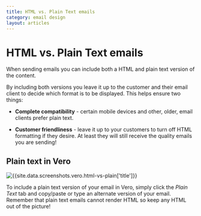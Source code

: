 ```yaml
---
title: HTML vs. Plain Text emails
category: email design
layout: articles
---
```


# HTML vs. Plain Text emails
    
When sending emails you can include both a HTML and plain text version of the content.

By including both versions you leave it up to the customer and their email client to decide which format is to be displayed. This helps ensure two things:

- **Complete compatibility** - certain mobile devices and other, older, email clients prefer plain text.
	
- **Customer friendliness** - leave it up to your customers to turn off HTML formatting if they desire. At least they will still receive the quality emails you are sending!

## Plain text in Vero

![{{site.data.screenshots.vero.html-vs-plain['title']}}]({{site.data.screenshots.vero.html-vs-plain['image']}})

To include a plain text version of your email in Vero, simply click the *Plain Text* tab and copy/paste or type an alternate version of your email.
Remember that plain text emails cannot render HTML so keep any HTML out of the picture!


                
